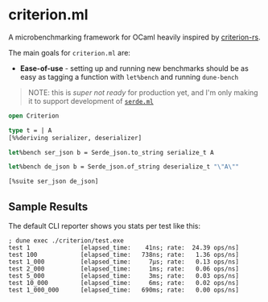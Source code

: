 # criterion.ml

A microbenchmarking framework for OCaml heavily inspired by [criterion-rs](https://github.com/bheisler/criterion.rs).

The main goals for `criterion.ml` are:

* **Ease-of-use** - setting up and running new benchmarks should be as easy as tagging a function with `let%bench` and running `dune-bench`

> NOTE: this is _super not ready_ for production yet, and I'm only making it to support development of [`serde.ml`](https://github.com/leostera/serde.ml)

```ocaml
open Criterion

type t = | A
[%%deriving serializer, deserializer]

let%bench ser_json b = Serde_json.to_string serialize_t A

let%bench de_json b = Serde_json.of_string deserialize_t "\"A\""

[%suite ser_json de_json]

```

## Sample Results

The default CLI reporter shows you stats per test like this:

```
; dune exec ./criterion/test.exe
test 1              [elapsed_time:    41ns; rate:  24.39 ops/ns]
test 100            [elapsed_time:   738ns; rate:   1.36 ops/ns]
test 1_000          [elapsed_time:     7μs; rate:   0.13 ops/ns]
test 2_000          [elapsed_time:     1ms; rate:   0.06 ops/ns]
test 5_000          [elapsed_time:     3ms; rate:   0.03 ops/ns]
test 10_000         [elapsed_time:     6ms; rate:   0.02 ops/ns]
test 1_000_000      [elapsed_time:   690ms; rate:   0.00 ops/ns]
```

